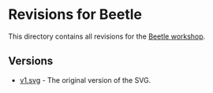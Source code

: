 # Revisions for Beetle

This directory contains all revisions for the [Beetle workshop](../README.md).

## Versions

- [v1.svg](./v1.svg) - The original version of the SVG.
